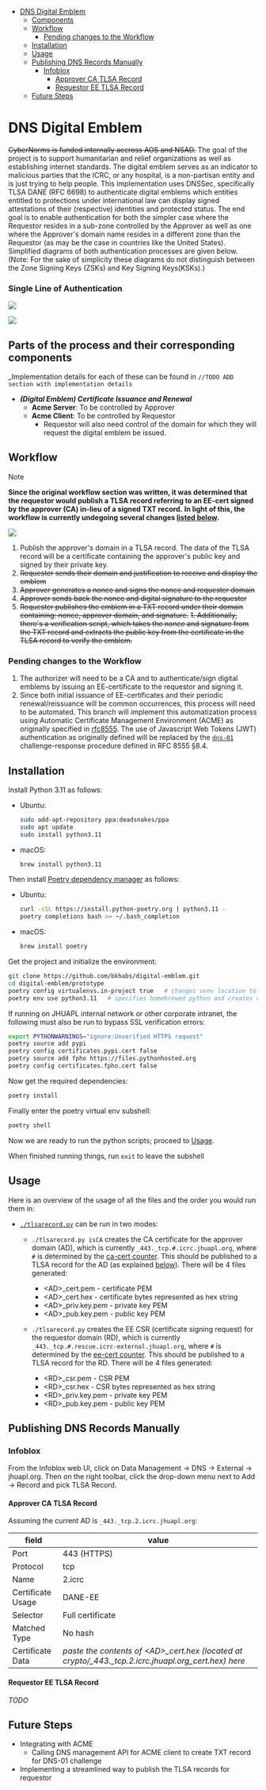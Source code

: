 - [DNS Digital Emblem](#dns-digital-emblem)
  - [Components](#parts-of-the-process-and-their-corresponding-components)
  - [Workflow](#workflow)
    - [Pending changes to the Workflow](#pending-changes-to-the-workflow)
  - [Installation](#installation)
  - [Usage](#usage)
  - [Publishing DNS Records Manually](#publishing-dns-records-manually)
    - [Infoblox](#infoblox)
      - [Approver CA TLSA Record](#approver-ca-tlsa-record)
      - [Requestor EE TLSA Record](#requestor-ee-tlsa-record)
  - [Future Steps](#future-steps)

# DNS Digital Emblem

~~CyberNorms is funded internally accross AOS and NSAD.~~ The goal of the project is to support humanitarian and relief organizations as well as establishing internet standards. The digital emblem serves as an indicator to malicious parties that the ICRC, or any hospital, is a non-partisan entity and is just trying to help people.
This implementation uses DNSSec, specifically TLSA DANE (RFC 6698) to authenticate digital emblems which entities entitled to protections under international law can display signed attestations of their (respective) identities and protected status.
The end goal is to enable authentication for both the simpler case where the Requestor resides in a sub-zone controlled by the Approver as well as one where the Approver's domain name resides in a different zone than the Requestor (as may be the case in countries like the United States). 
Simplified diagrams of both authentication processes are given below.
(Note: For the sake of simplicity these diagrams do not distinguish between the Zone Signing Keys (ZSKs) and Key Signing Keys(KSKs).)
### Single Line of Authentication

![](assets/DNSSecAuth-SingleLine.png)

![](assets/DNSSecAuth-TwoLines.png)

## Parts of the process and their corresponding components
_Implementation details for each of these can be found in []() `//TODO ADD section with implementation details`
- ___(Digital Emblem) Certificate Issuance and Renewal___
  - __Acme Server__: To be controlled by Approver 
  - __Acme Client__: To be controlled by Requestor
    - Requestor will also need control of the domain for which they will request the digital emblem be issued.



## Workflow

> [!NOTE]
> **Since the original workflow section was written, it was determined that the requestor would publish a TLSA
record referring to an EE-cert signed by the approver (CA) in-lieu of a signed TXT record.**
> **In light of this, the workflow is currently undegoing several changes [listed below](#pending-changes-to-the-workflow).**

![](assets/acme-workflow-general.svg)

1. Publish the approver's domain in a TLSA record. The data of the TLSA record will be a certificate containing the approver's public key and signed by their private key.
2. ~~Requester sends their domain and justification to receive and display the emblem~~
3. ~~Approver generates a nonce and signs the nonce and requester domain~~
4. ~~Approver sends back the nonce and digital signature to the requester~~
5. ~~Requester publishes the emblem in a TXT record under their domain containing: nonce, approver domain, and signature.~~
~~1. Additionally, there's a verification script, which takes the nonce and signature from the TXT record and extracts the public key from the certificate in the TLSA record to verify the emblem.~~

### Pending changes to the Workflow

1. The authorizer will need to be a CA and to authenticate/sign digital emblems by issuing an EE-certificate to the
requestor and signing it. 
2. Since both initial issuance of EE-certificates and their periodic renewal/reissuance will be
common occurrences, this process will need to be automated. This branch will implement this automatization process using
Automatic Certificate Management Environment (ACME) as originally specified in
[rfc8555](https://www.rfc-editor.org/rfc/rfc8555). The use of Javascript Web Tokens (JWT) authentication as originally defined will be replaced by the [`dns-01`](https://www.rfc-editor.org/rfc/rfc8555#section-8.4) challenge-response
procedure defined in RFC 8555 §8.4.

## Installation

Install Python 3.11 as follows:

- Ubuntu:
  ```bash
  sudo add-apt-repository ppa:deadsnakes/ppa
  sudo apt update
  sudo install python3.11
  ```

- macOS:
  ```bash
  brew install python3.11
  ```

Then install [Poetry dependency manager](https://python-poetry.org) as follows:

- Ubuntu:
  ```bash
  curl -sSL https://install.python-poetry.org | python3.11 -
  poetry completions bash >> ~/.bash_completion
  ```
- macOS:
  ```bash
  brew install poetry
  ```

Get the project and initialize the environment:
```bash
git clone https://github.com/bkhabs/digital-emblem.git
cd digital-emblem/prototype
poetry config virtualenvs.in-project true   # changes venv location to project root
poetry env use python3.11   # specifies homebrewed python and creates virtual env with this interpreter
```

If running on JHUAPL internal network or other corporate intranet, the following must also be run to bypass SSL verification errors:
```bash
export PYTHONWARNINGS="ignore:Unverified HTTPS request"
poetry source add pypi
poetry config certificates.pypi.cert false
poetry source add fpho https://files.pythonhosted.org
poetry config certificates.fpho.cert false
```

Now get the required dependencies:
```bash
poetry install
```

Finally enter the poetry virtual env subshell:
```bash
poetry shell
```

Now we are ready to run the python scripts; proceed to [Usage](#usage).

When finished running things, run `exit` to leave the subshell

## Usage

Here is an overview of the usage of all the files and the order you would run them in:

- [`./tlsarecord.py`](tlsarecord.py) can be run in two modes:
   
  - `./tlsarecord.py isCA` creates the CA certificate for the approver domain (AD), which is currently `_443._tcp.#.icrc.jhuapl.org`, where `#` is determined by the [ca-cert counter](./ca-cert/counter.txt). This should be published to a TLSA record for the AD (as explained [below](#approver-ca-tlsa-record)). There will be 4 files generated:
  
    - \<AD\>_cert.pem - certificate PEM
    - \<AD\>_cert.hex - certificate bytes represented as hex string
    - \<AD\>_priv.key.pem - private key PEM
    - \<AD\>_pub.key.pem - public key PEM
  
  - `./tlsarecord.py` creates the EE CSR (certificate signing request) for the requestor domain (RD), which is currently `_443._tcp.#.rescue.icrc-external.jhuapl.org`, where `#` is determined by the [ee-cert counter](./ee-cert/counter.txt). This should be published to a TLSA record for the RD. There will be 4 files generated:
  
    - \<RD\>_csr.pem - CSR PEM
    - \<RD\>_csr.hex - CSR bytes represented as hex string
    - \<RD\>_priv.key.pem - private key PEM
    - \<RD\>_pub.key.pem - public key PEM

## Publishing DNS Records Manually

### Infoblox

From the Infoblox web UI, click on Data Management -> DNS -> External -> jhuapl.org. Then on the right toolbar, click the drop-down menu next to Add -> Record and pick TLSA Record.

#### Approver CA TLSA Record

Assuming the current AD is `_443._tcp.2.icrc.jhuapl.org`:

| field | value |
|--|--|
| Port | 443 (HTTPS) |
| Protocol | tcp |
| Name | 2.icrc |
| Certificate Usage | DANE-EE |
| Selector | Full certificate |
| Matched Type | No hash |
| Certificate Data | *paste the contents of \<AD\>_cert.hex (located at crypto/_443._tcp.2.icrc.jhuapl.org_cert.hex) here* |

#### Requestor EE TLSA Record

*TODO*

## Future Steps

- Integrating with ACME
  - Calling DNS management API for ACME client to create TXT record for DNS-01 challenge
- Implementing a streamlined way to publish the TLSA records for requestor
